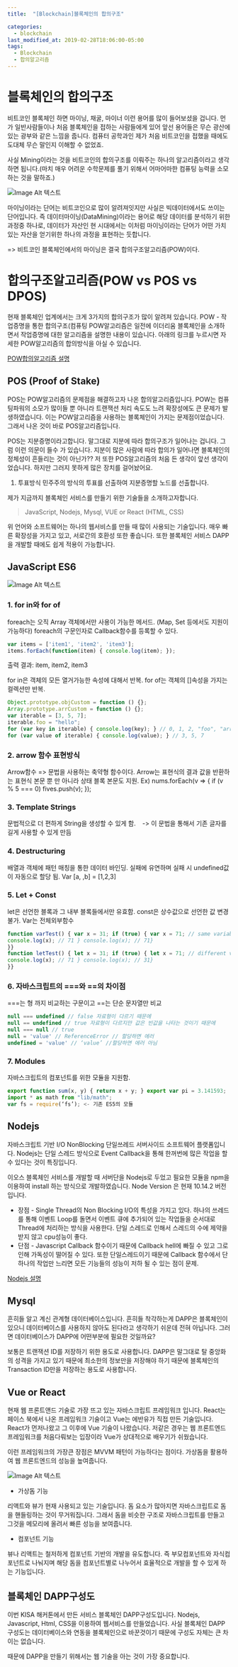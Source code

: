 ```yaml
---
title:  "[Blockchain]블록체인의 합의구조"

categories:
  - blockchain
last_modified_at: 2019-02-28T18:06:00-05:00
tags:
  - Blockchain
  - 합의알고리즘
---
```



# 블록체인의 합의구조
비트코인 블록체인 하면 마이닝, 채굴, 마이너 이런 용어를 많이 들어보셨을 겁니다. 먼가 일반사람들이나 처음 블록체인을 접하는 사람들에게 있어 앞선 용어들은 무슨 광산에 있는 광부와 같은 느낌을 줍니다. 컴퓨터 공학과인 제가 처음 비트코인을 접했을 때에도 도대체 무슨 말인지 이해할 수 없었죠.

사실 Mining이라는 것을 비트코인의 합의구조를 이뤄주는 하나의 알고리즘이라고 생각하면 됩니다.(마치 매우 어려운 수학문제를 풀기 위해서 어마어마한 컴퓨팅 능력을 소모하는 것을 말하죠.)

![Image Alt 텍스트](/assets/img/mining.jpg)

마이닝이라는 단어는 비트코인으로 많이 알려져잇지만 사실은 빅데이터에서도 쓰이는 단어입니다. 즉 데이터마이닝(DataMining)이라는 용어로 해당 데이터를 분석하기 위한 과정중 하나로, 데이터가 자산인 현 시대에서는 이처럼 마이닝이라는 단어가 어떤 가치있는 자산을 얻기위한 하나의 과정을 표현하는 듯합니다.

=> 비트코인 블록체인에서의 마이닝은 결국 합의구조알고리즘(POW)이다.

# 합의구조알고리즘(POW vs POS vs DPOS)
현재 블록체인 업계에서는 크게 3가지의 합의구조가 많이 알려져 있습니다.
POW - 작업증명을 통한 합의구조(컴퓨팅
POW알고리즘은 일전에 이더리움 블록체인을 소개하면서 작업증명에 대한 알고리즘을 설명한 내용이 있습니다.
아래의 링크를 누르시면 자세한 POW알고리즘의 합의방식을 아실 수 있습니다.

[POW합의알고리즘 설명](https://drhot552.github.io/blockchain/%EC%9D%B4%EB%8D%94%EB%A6%AC%EC%9B%80%EB%B8%94%EB%A1%9D%EC%B2%B4%EC%9D%B8_%EC%9E%91%EC%97%85%EC%A6%9D%EB%AA%85%EB%B0%A9%EC%8B%9D%EB%B8%94%EB%A1%9D%EC%9D%98%EA%B5%AC%EC%A1%B0/)

## POS (Proof of Stake)
POS는 POW알고리즘의 문제점을 해결하고자 나온 합의알고리즘입니다. POW는 컴퓨팅파워의 소모가 많이들 뿐 아니라 트랜잭션 처리 속도도 느려 확장성에도 큰 문제가 발생하였습니다. 이는 POW알고리즘을 사용하는 블록체인이 가지는 문제점이었습니다. 그래서 나온 것이 바로 POS알고리즘입니다.

POS는 지분증명이라고합니다. 말그대로 지분에 따라 합의구조가 일어나는 겁니다.
그럼 이런 의문이 들수 가 있습니다. 지분이 많은 사람에 따라 합의가 일어나면 블록체인의 정체성이 흔들리는 것이 아닌가?? 저 또한 POS알고리즘의 처음 든 생각이 앞선 생각이었습니다. 하지만 그러지 못하게 많은 장치를 걸어놨어요.

1. 투표방식
민주주의 방식의 투표를 선출하여 지분증명할 노드를 선출합니다.  

제가 지금까지 블록체인 서비스를 만들기 위한 기술들을 소개하고자합니다.

>JavaScript, Nodejs, Mysql, VUE or React (HTML, CSS)

위 언어와 소프트웨어는 하나의 웹서비스를 만들 때 많이 사용되는 기술입니다. 매우 빠른 확장성을 가지고 있고, 서로간의 호환성 또한 좋습니다. 또한 블록체인 서비스 DAPP을 개발할 때에도 쉽게 적용이 가능합니다.


## JavaScript ES6
![Image Alt 텍스트](/assets/img/js.png)
### 1. for in와 for of

foreach는 오직 Array 객체에서만 사용이 가능한 메서드. (Map, Set 등에서도 지원이 가능하다) foreach의 구문인자로 Callback함수를 등록할 수 있다.
```js
var items = ['item1', 'item2', 'item3'];
items.forEach(function(item) { console.log(item); });
```
출력 결과: item, item2, item3

for in은 객체의 모든 열거가능한 속성에 대해서 반복.
for of는 객체의 []속성을 가지는 컬렉션만 반복.

```js
Object.prototype.objCustom = function () {};
Array.prototype.arrCustom = function () {};
var iterable = [3, 5, 7];
iterable.foo = "hello";
for (var key in iterable) { console.log(key); } // 0, 1, 2, "foo", "arrCustom", "objCustom"
for (var value of iterable) { console.log(value); } // 3, 5, 7
```

### 2. arrow 함수 표현방식
Arrow함수 => 문법을 사용하는 축약형 함수이다. Arrow는 표현식의 결과 값을 반환하는 표현식 본문 뿐 만 아니라 상태 블록 본문도 지원.
Ex) nums.forEach(v => { if (v % 5 === 0) fives.push(v); });

### 3. Template Strings
문법적으로 더 편하게 String을 생성할 수 있게 함.
` ` -> 이 문법을 통해서 기존 글자를 길게 사용할 수 있게 만듬

### 4. Destructuring
배열과 객체에 패턴 매칭을 통한 데이터 바인딩. 실패에 유연하며 실패 시 undefined값이 자동으로 할당 됨.
Var [a, ,b] = [1,2,3]

### 5. Let + Const
let은 선언한 블록과 그 내부 블록들에서만 유효함. const은 상수값으로 선언한 값 변경 불가.
Var는 전체외부함수

```js
function varTest() { var x = 31; if (true) { var x = 71; // same variable!
console.log(x); // 71 } console.log(x); // 71}
}}
function letTest() { let x = 31; if (true) { let x = 71; // different variable
console.log(x); // 71 } console.log(x); // 31}
}}
```

### 6. 자바스크립트의 ===와 ==의 차이점
===는 형 까지 비교하는 구문이고 ==는 단순 문자열만 비교
```js
null === undefined // false 자료형이 다르기 때문에
null == undefined // true 자료형이 다르지만 값은 빈값을 나타는 것이기 때문에
null === null // true
null = 'value' // ReferenceError // 할당하면 에러
undefined = 'value' // ‘value’ //할당하면 에러 아님
```

### 7. Modules
자바스크립트의 컴포넌트를 위한 모듈을 지원함.  
```js
export function sum(x, y) { return x + y; } export var pi = 3.141593;
import * as math from "lib/math";
var fs = require(‘fs’); <- 기존 ES5의 모듈
```

## Nodejs
자바스크립트 기반 I/O NonBlocking 단일쓰레드 서버사이드 소프트웨어 플랫폼입니다. Nodejs는 단일 스레드 방식으로 Event Callback을 통해 한꺼번에 많은 작업을 할 수 있다는 것이 특징입니다.

이오스 블록체인 서비스를 개발할 때 서버단을 Nodejs로 두었고 필요한 모듈을 npm을 이용하여 install 하는 방식으로 개발하였습니다. Node Version 은 현재 10.14.2 버전입니다.

* 장점 - Single Thread의 Non Blocking I/O의 특성을 가지고 있다. 하나의 쓰레드를 통해 이벤트 Loop를 돌면서 이벤트 큐에 추가되어 있는 작업들을 순서대로 Thread에 처리하는 방식을 사용한다. 단일 스레드로 인해서 스레드의 수에 제약을 받지 않고 cpu성능이 좋다.  
* 단점 - Javascript Callback 함수이기 때문에 Callback hell에 빠질 수 있고 그로인해 가독성이 떨어질 수 있다. 또한 단일스레드이기 때문에 Callback 함수에서 단 하나의 작업만 느리면 모든 기능들의 성능이 저하 될 수 있는 점이 문제.


[Nodejs 설명](https://plus4070.github.io/nhn%20entertainment%20devdays/Node.js_EventHandling.html)

## Mysql
흔히들 알고 계신 관계형 데이터베이스입니다. 흔히들 착각하는게 DAPP은 블록체인이 있으니 데이터베이스를 사용하지 않아도 된다라고 생각하기 쉬운데 전혀 아닙니다. 그러면 데이터베이스가 DAPP에 어떤부분에 필요한 것일까요?

보통은 트랜잭션 ID를 저장하기 위한 용도로 사용합니다. DAPP은 말그대로 탈 중앙화의 성격을 가지고 있기 때문에 최소한의 정보만을 저장해야 하기 때문에 블록체인의 Transaction ID만을 저장하는 용도로 사용합니다.

## Vue or React
현재 웹 프론트앤드 기술로 가장 뜨고 있는 자바스크립트 프레임워크 입니다. React는 페이스 북에서 나온 프레임워크 기술이고 Vue는 에반유가 직접 만든 기술입니다. React가 먼저나왔고 그 이후에 Vue 기술이 나왔습니다. 저같은 경우는 웹 프론트엔드 프레임워크를 처음다뤄보는 입장이라 Vue가 상대적으로 배우기가 쉬웠습니다.

이런 프레임워크의 가장큰 장점은 MVVM 패턴이 가능하다는 점이다. 가상돔을 활용하여 웹 프론트엔드의 성능을 높여줍니다.

![Image Alt 텍스트](/assets/img/MVVM패턴.png)

- 가상돔 기능

리액트와 뷰가 현재 사용되고 있는 기술입니다. 돔 요소가 많아지면 자바스크립트로 돔을 핸들링하는 것이 무거워집니다. 그래서 돔을 비슷한 구조로 자바스크립트를 만들고 그것을 메모리에 올려서 빠른 성능을 보여줍니다.

- 컴포넌트 기능

뷰나 리액트는 철저하게 컴포넌트 기반의 개발을 유도합니다. 즉 부모컴포넌트와 자식컴포넌트로 나눠지며 해당 돔을 컴포넌트별로 나누어서 효율적으로 개발을 할 수 있게 하는 기능입니다.

## 블록체인 DAPP구성도
이번 KISA 해커톤에서 만든 서비스 블록체인 DAPP구성도입니다. Nodejs, Javascript, Html, CSS을 이용하여 웹서비스를 만들었습니다. 사실 블록체인 DAPP구성도는 데이터베이스와 연동을 블록체인으로 바꾼것이기 때문에 구성도 자체는 큰 차이는 없습니다.

때문에 DAPP을 만들기 위해서는 웹 기술을 아는 것이 가장 중요합니다.
